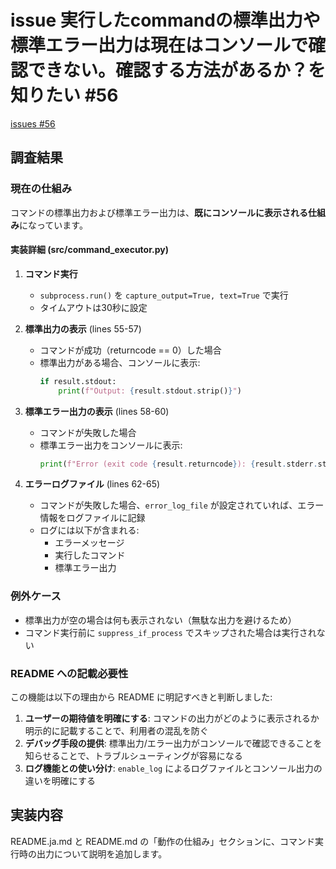 # issue 実行したcommandの標準出力や標準エラー出力は現在はコンソールで確認できない。確認する方法があるか？を知りたい #56
[issues #56](https://github.com/cat2151/cat-file-watcher/issues/56)

## 調査結果

### 現在の仕組み

コマンドの標準出力および標準エラー出力は、**既にコンソールに表示される仕組み**になっています。

#### 実装詳細 (src/command_executor.py)

1. **コマンド実行**
   - `subprocess.run()` を `capture_output=True, text=True` で実行
   - タイムアウトは30秒に設定

2. **標準出力の表示** (lines 55-57)
   - コマンドが成功（returncode == 0）した場合
   - 標準出力がある場合、コンソールに表示:
     ```python
     if result.stdout:
         print(f"Output: {result.stdout.strip()}")
     ```

3. **標準エラー出力の表示** (lines 58-60)
   - コマンドが失敗した場合
   - 標準エラー出力をコンソールに表示:
     ```python
     print(f"Error (exit code {result.returncode}): {result.stderr.strip()}")
     ```

4. **エラーログファイル** (lines 62-65)
   - コマンドが失敗した場合、`error_log_file` が設定されていれば、エラー情報をログファイルに記録
   - ログには以下が含まれる:
     - エラーメッセージ
     - 実行したコマンド
     - 標準エラー出力

### 例外ケース

- 標準出力が空の場合は何も表示されない（無駄な出力を避けるため）
- コマンド実行前に `suppress_if_process` でスキップされた場合は実行されない

### README への記載必要性

この機能は以下の理由から README に明記すべきと判断しました:

1. **ユーザーの期待値を明確にする**: コマンドの出力がどのように表示されるか明示的に記載することで、利用者の混乱を防ぐ
2. **デバッグ手段の提供**: 標準出力/エラー出力がコンソールで確認できることを知らせることで、トラブルシューティングが容易になる
3. **ログ機能との使い分け**: `enable_log` によるログファイルとコンソール出力の違いを明確にする

## 実装内容

README.ja.md と README.md の「動作の仕組み」セクションに、コマンド実行時の出力について説明を追加します。

